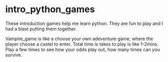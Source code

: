 # intro_python_games
These introduction games help me learn python. They are fun to play 
and I had a blast putting them together. 

Vampire_game is like a choose your own adeventure game, where the player 
choose a  castel to enter. 
Total time is takes to play is like 1-2mins. 
Play a few times to see how your odds play out, how many times can you survive.


